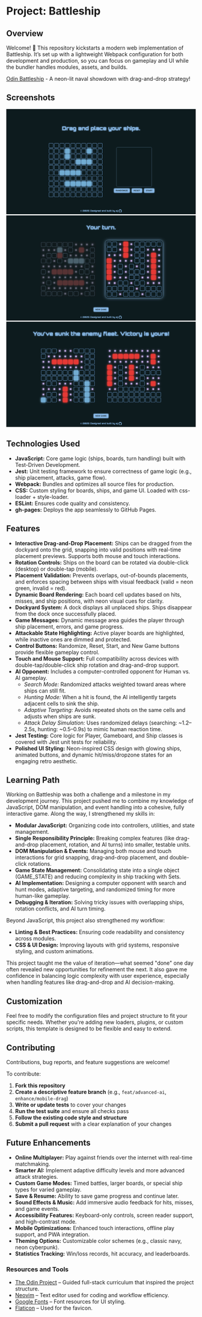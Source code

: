 # Project: Battleship 

## Overview

Welcome! 🎯 This repository kickstarts a modern web implementation of Battleship. It’s set up with a lightweight Webpack configuration for both development and production, so you can focus on gameplay and UI while the bundler handles modules, assets, and builds.

[Odin Battleship](https://krig6.github.io/odin-battleship) - A neon-lit naval showdown with drag-and-drop strategy!

## Screenshots

![Setup Screen](./src/assets/images/screenshots/setup-screen.png)
![Gameplay](./src/assets/images/screenshots/gameplay.png)
![Victory](./src/assets/images/screenshots/end-screen.png)

## Technologies Used

- **JavaScript:** Core game logic (ships, boards, turn handling) built with Test-Driven Development.
- **Jest:** Unit testing framework to ensure correctness of game logic (e.g., ship placement, attacks, game flow).
- **Webpack:** Bundles and optimizes all source files for production.
- **CSS:** Custom styling for boards, ships, and game UI. Loaded with css-loader + style-loader.
- **ESLint:** Ensures code quality and consistency.
- **gh-pages:** Deploys the app seamlessly to GitHub Pages.

## Features

- **Interactive Drag-and-Drop Placement:** Ships can be dragged from the dockyard onto the grid, snapping into valid positions with real-time placement previews. Supports both mouse and touch interactions.
- **Rotation Controls:** Ships on the board can be rotated via double-click (desktop) or double-tap (mobile).
- **Placement Validation:** Prevents overlaps, out-of-bounds placements, and enforces spacing between ships with visual feedback (valid = neon green, invalid = red).
- **Dynamic Board Rendering:** Each board cell updates based on hits, misses, and ship positions, with neon visual cues for clarity.
- **Dockyard System:** A dock displays all unplaced ships. Ships disappear from the dock once successfully placed.
- **Game Messages:** Dynamic message area guides the player through ship placement, errors, and game progress.
- **Attackable State Highlighting:** Active player boards are highlighted, while inactive ones are dimmed and protected.
- **Control Buttons:** Randomize, Reset, Start, and New Game buttons provide flexible gameplay control.
- **Touch and Mouse Support:** Full compatibility across devices with double-tap/double-click ship rotation and drag-and-drop support.
- **AI Opponent:** Includes a computer-controlled opponent for Human vs. AI gameplay.
  - *Search Mode:* Randomized attacks weighted toward areas where ships can still fit.
  - *Hunting Mode:* When a hit is found, the AI intelligently targets adjacent cells to sink the ship.
  - *Adaptive Targeting:* Avoids repeated shots on the same cells and adjusts when ships are sunk.
  - *Attack Delay Simulation:* Uses randomized delays (searching: ~1.2–2.5s, hunting: ~0.5–0.9s) to mimic human reaction time.
- **Jest Testing:** Core logic for Player, Gameboard, and Ship classes is covered with Jest unit tests for reliability.
- **Polished UI Styling:** Neon-inspired CSS design with glowing ships, animated buttons, and dynamic hit/miss/dropzone states for an engaging retro aesthetic.

## Learning Path

Working on Battleship was both a challenge and a milestone in my development journey. This project pushed me to combine my knowledge of JavaScript, DOM manipulation, and event handling into a cohesive, fully interactive game. Along the way, I strengthened my skills in:

- **Modular JavaScript:** Organizing code into controllers, utilities, and state management.
- **Single Responsibility Principle:** Breaking complex features (like drag-and-drop placement, rotation, and AI turns) into smaller, testable units.
- **DOM Manipulation & Events:** Managing both mouse and touch interactions for grid snapping, drag-and-drop placement, and double-click rotations.
- **Game State Management:** Consolidating state into a single object (GAME_STATE) and reducing complexity in ship tracking with Sets.
- **AI Implementation:** Designing a computer opponent with search and hunt modes, adaptive targeting, and randomized timing for more human-like gameplay.
- **Debugging & Iteration:** Solving tricky issues with overlapping ships, rotation conflicts, and AI turn timing.

Beyond JavaScript, this project also strengthened my workflow:

- **Linting & Best Practices:** Ensuring code readability and consistency across modules.
- **CSS & UI Design:** Improving layouts with grid systems, responsive styling, and custom animations.

This project taught me the value of iteration—what seemed "done" one day often revealed new opportunities for refinement the next. It also gave me confidence in balancing logic complexity with user experience, especially when handling features like drag-and-drop and AI decision-making.

## Customization

Feel free to modify the configuration files and project structure to fit your specific needs. Whether you're adding new loaders, plugins, or custom scripts, this template is designed to be flexible and easy to extend.

## Contributing

Contributions, bug reports, and feature suggestions are welcome!  

To contribute:  

1. **Fork this repository**  
2. **Create a descriptive feature branch** (e.g., `feat/advanced-ai`, `enhance/mobile-drag`)  
3. **Write or update tests** to cover your changes  
4. **Run the test suite** and ensure all checks pass  
5. **Follow the existing code style and structure**  
6. **Submit a pull request** with a clear explanation of your changes

## Future Enhancements

- **Online Multiplayer:** Play against friends over the internet with real-time matchmaking.  
- **Smarter AI:** Implement adaptive difficulty levels and more advanced attack strategies.  
- **Custom Game Modes:** Timed battles, larger boards, or special ship types for varied gameplay.  
- **Save & Resume:** Ability to save game progress and continue later.  
- **Sound Effects & Music:** Add immersive audio feedback for hits, misses, and game events.  
- **Accessibility Features:** Keyboard-only controls, screen reader support, and high-contrast mode.  
- **Mobile Optimizations:** Enhanced touch interactions, offline play support, and PWA integration.  
- **Theming Options:** Customizable color schemes (e.g., classic navy, neon cyberpunk).  
- **Statistics Tracking:** Win/loss records, hit accuracy, and leaderboards.  

### Resources and Tools

- [The Odin Project](https://www.theodinproject.com/) – Guided full-stack curriculum that inspired the project structure.  
- [Neovim](https://neovim.io/) – Text editor used for coding and workflow efficiency.  
- [Google Fonts](https://fonts.google.com/) – Font resources for UI styling.  
- [Flaticon](https://www.flaticon.com/) – Used for the favicon.
